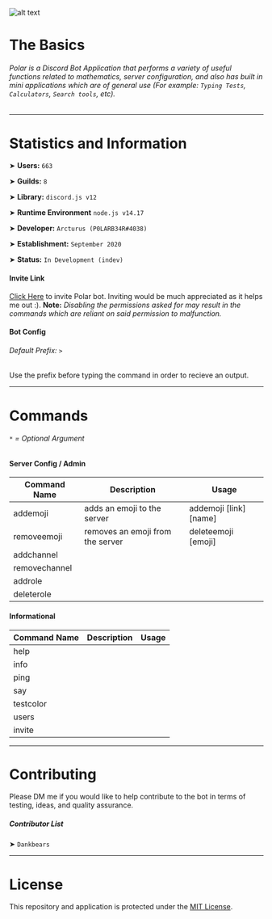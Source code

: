 
![alt text](https://cdn.discordapp.com/attachments/767584637156327484/869767759796531290/github_readme_banner.png "g")

# The Basics
###### Polar is a Discord Bot Application that performs a variety of useful functions related to mathematics, server configuration, and also has built in mini applications which are of general use (For example: `Typing Tests`, `Calculators`, `Search tools`, etc).

--- 


# Statistics and Information
➤ **Users:** `663`

➤ **Guilds:** `8`


➤ **Library:** `discord.js v12`

➤ **Runtime Environment** `node.js v14.17`


➤ **Developer:** `Arcturus (P0LARB34R#4038)`

➤ **Establishment:** `September 2020`


➤ **Status:** `In Development (indev)`

#### Invite Link
[Click Here](https://discord.com/oauth2/authorize?client_id=760553137605181541&permissions=4294967287&scope=bot 'Polar Invite Link') to invite Polar bot. Inviting would be much appreciated as it helps me out :).
**Note:** _Disabling the permissions asked for may result in the commands which are reliant on said permission to malfunction._

#### Bot Config
###### Default Prefix: `>`
Use the prefix before typing the command in order to recieve an output. 

---

# Commands
###### `*` = Optional Argument
#### Server Config / Admin
Command Name | Description | Usage
--- | --- | ---
addemoji | adds an emoji to the server | addemoji [link] [name]
removeemoji | removes an emoji from the server | deleteemoji [emoji]
addchannel | |
removechannel | |
addrole | |
deleterole | |


#### Informational
Command Name | Description | Usage
--- | --- | --- 
help | |
info | |
ping | |
say | |
testcolor | |
users | |
invite | |

---

# Contributing
Please DM me if you would like to help contribute to the bot in terms of testing, ideas, and quality assurance.

##### Contributor List
➤ `Dankbears`

---

# License
This repository and application is protected under the [MIT License](https://en.wikipedia.org/wiki/MIT_License).